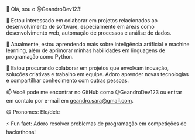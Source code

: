 👋 Olá, sou o @GeandroDev123!

👀 Estou interessado em colaborar em projetos relacionados ao desenvolvimento de software, especialmente em áreas como desenvolvimento web, automação de processos e análise de dados.

🌱 Atualmente, estou aprendendo mais sobre inteligência artificial e machine learning, além de aprimorar minhas habilidades em linguagens de programação como Python.

💞 Estou procurando colaborar em projetos que envolvam inovação, soluções criativas e trabalho em equipe. Adoro aprender novas tecnologias e compartilhar conhecimento com outras pessoas.

📫 Você pode me encontrar no GitHub como @GeandroDev123 ou entrar em contato por e-mail em geandro.sara@gmail.com.

😄 Pronomes: Ele/dele

⚡ Fun fact: Adoro resolver problemas de programação em competições de hackathons!

